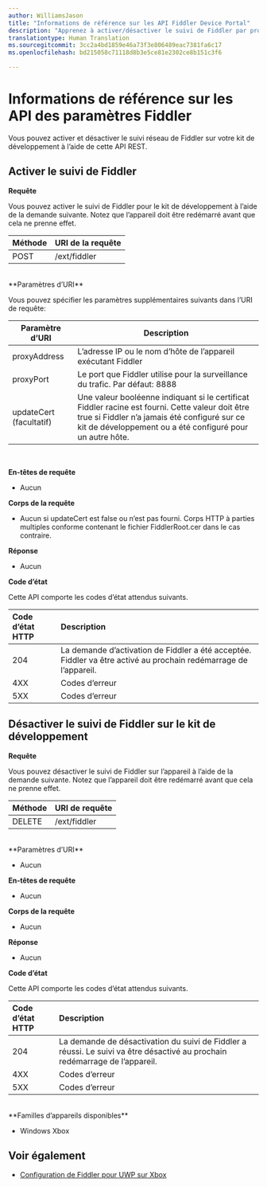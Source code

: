 ```yaml
---
author: WilliamsJason
title: "Informations de référence sur les API Fiddler Device Portal"
description: "Apprenez à activer/désactiver le suivi de Fiddler par programmation."
translationtype: Human Translation
ms.sourcegitcommit: 3cc2a4bd1859e46a73f3e806489eac7381fa6c17
ms.openlocfilehash: bd215058c71118d8b3e5ce81e2302ce8b151c3f6

---
```


# Informations de référence sur les API des paramètres Fiddler   
Vous pouvez activer et désactiver le suivi réseau de Fiddler sur votre kit de développement à l’aide de cette API REST.

## Activer le suivi de Fiddler

**Requête**

Vous pouvez activer le suivi de Fiddler pour le kit de développement à l’aide de la demande suivante.  Notez que l’appareil doit être redémarré avant que cela ne prenne effet.

Méthode      | URI de la requête
:------     | :-----
POST | /ext/fiddler
<br />
**Paramètres d’URI**

Vous pouvez spécifier les paramètres supplémentaires suivants dans l’URI de requête:

| Paramètre d’URI      | Description     | 
| ------------------ |-----------------|
| proxyAddress       | L’adresse IP ou le nom d’hôte de l’appareil exécutant Fiddler |
| proxyPort          | Le port que Fiddler utilise pour la surveillance du trafic. Par défaut: 8888 |
| updateCert (facultatif)| Une valeur booléenne indiquant si le certificat Fiddler racine est fourni. Cette valeur doit être true si Fiddler n’a jamais été configuré sur ce kit de développement ou a été configuré pour un autre hôte.  |
<br>

**En-têtes de requête**

- Aucun

**Corps de la requête**

- Aucun si updateCert est false ou n’est pas fourni. Corps HTTP à parties multiples conforme contenant le fichier FiddlerRoot.cer dans le cas contraire.

**Réponse**   

- Aucun  

**Code d’état**

Cette API comporte les codes d’état attendus suivants.

Code d’état HTTP      | Description
:------     | :-----
204 | La demande d’activation de Fiddler a été acceptée. Fiddler va être activé au prochain redémarrage de l’appareil.
4XX | Codes d’erreur
5XX | Codes d’erreur

## Désactiver le suivi de Fiddler sur le kit de développement

**Requête**

Vous pouvez désactiver le suivi de Fiddler sur l’appareil à l’aide de la demande suivante. Notez que l’appareil doit être redémarré avant que cela ne prenne effet.

Méthode      | URI de requête
:------     | :-----
DELETE | /ext/fiddler
<br />
**Paramètres d’URI**

- Aucun

**En-têtes de requête**

- Aucun

**Corps de la requête**   

- Aucun

**Réponse**   

- Aucun 

**Code d’état**

Cette API comporte les codes d’état attendus suivants.

Code d’état HTTP      | Description
:------     | :-----
204 | La demande de désactivation du suivi de Fiddler a réussi. Le suivi va être désactivé au prochain redémarrage de l’appareil.
4XX | Codes d’erreur
5XX | Codes d’erreur

<br />
**Familles d’appareils disponibles**

* Windows Xbox

## Voir également
- [Configuration de Fiddler pour UWP sur Xbox](uwp-fiddler.md)




<!--HONumber=Aug16_HO3-->


